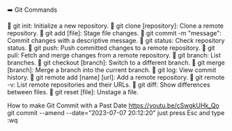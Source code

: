➡️ Git Commands

📍 git init: Initialize a new repository.
📍 git clone [repository]: Clone a remote repository.
📍 git add [file]: Stage file changes.
📍 git commit -m "message": Commit changes with a descriptive message.
📍 git status: Check repository status.
📍 git push: Push committed changes to a remote repository.
📍 git pull: Fetch and merge changes from a remote repository.
📍 git branch: List branches.
📍 git checkout [branch]: Switch to a different branch.
📍 git merge [branch]: Merge a branch into the current branch.
📍 git log: View commit history.
📍 git remote add [name] [url]: Add a remote repository.
📍 git remote -v: List remote repositories and their URLs.
📍 git diff: Show differences between files.
📍 git reset [file]: Unstage a file.


How to make Git Commit with a Past Date
https://youtu.be/cSwgkUHk_Qo
git commit --amend --date="2023-07-07 20:12:20"
 just press Esc and type :wq